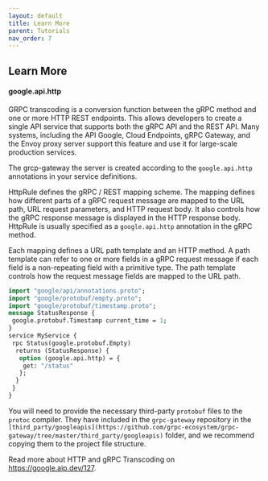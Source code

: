 ```yaml
---
layout: default
title: Learn More
parent: Tutorials
nav_order: 7
---
```


## Learn More

#### google.api.http

GRPC transcoding is a conversion function between the gRPC method and one or more HTTP REST endpoints. This allows developers to create a single API service that supports both the gRPC API and the REST API. Many systems, including the API Google, Cloud Endpoints, gRPC Gateway, and the Envoy proxy server support this feature and use it for large-scale production services.

The grcp-gateway the server is created according to the `google.api.http` annotations in your service definitions.

HttpRule defines the gRPC / REST mapping scheme. The mapping defines how different parts of a gRPC request message are mapped to the URL path, URL request parameters, and HTTP request body. It also controls how the gRPC response message is displayed in the HTTP response body. HttpRule is usually specified as a `google.api.http` annotation in the gRPC method.

Each mapping defines a URL path template and an HTTP method. A path template can refer to one or more fields in a gRPC request message if each field is a non-repeating field with a primitive type. The path template controls how the request message fields are mapped to the URL path.

```proto
import "google/api/annotations.proto";
import "google/protobuf/empty.proto";
import "google/protobuf/timestamp.proto";
message StatusResponse {
 google.protobuf.Timestamp current_time = 1;
}
service MyService {
 rpc Status(google.protobuf.Empty)
  returns (StatusResponse) {
   option (google.api.http) = {
    get: "/status"
   };
  }
 }
}
```

You will need to provide the necessary third-party `protobuf` files to the `protoc` compiler. They have included in the `grpc-gateway` repository in the `[third_party/googleapis](https://github.com/grpc-ecosystem/grpc-gateway/tree/master/third_party/googleapis)` folder, and we recommend copying them to the project file structure.

Read more about HTTP and gRPC Transcoding on https://google.aip.dev/127.
